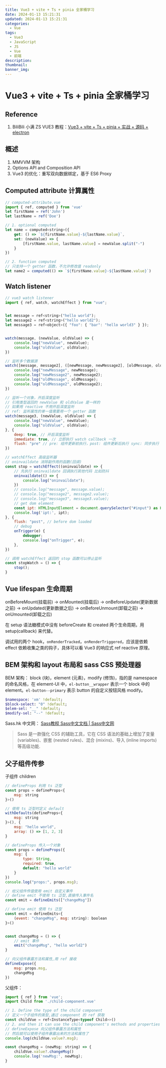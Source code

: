 ```yaml
---
title: Vue3 + vite + Ts + pinia 全家桶学习
date: 2024-01-13 15:21:31
updated: 2024-01-13 15:21:31
categories:
  - Vue
tags:
  - Vue3
  - JavaScript
  - JS
  - Vue
  - 前端
description: 
thumbnail: 
banner_img:
---
```


# Vue3 + vite + Ts + pinia 全家桶学习

## Reference

1. BiliBili 小满 ZS VUE3 教程：[Vue3 + vite + Ts + pinia + 实战 + 源码 + electron](https://www.bilibili.com/video/BV1dS4y1y7vd/?vd_source=8b588c19ea4cd636da362bae86b1564a)

## 概述

1. MMVVM 架构
2. Options API and Composition API
3. Vue3 的优化：重写双向数据绑定，基于 ES6 Proxy

## Computed attribute 计算属性

```javascript
// computed-attribute.vue
import { ref, computed } from 'vue'
let firstName = ref('John')
let lastName = ref('Doe')

// 1. optional computed
let name = computed<string>({
    get: () => `${firstName.value}-${lastName.value}`,
    set: (newValue) => {
        [firstName.value, lastName.value] = newValue.split("-")
    }
})

// 2. function computed
// 只支持一个 getter 函数，不允许修改值 readonly
let name2 = computed(() => `${firstName.value}-${lastName.value}`)
```

## Watch listener

```javascript
// vue3 watch listener
import { ref, watch, watchEffect } from "vue";


let message = ref<string>("hello world");
let message2 = ref<string>("hello world2");
let message3 = ref<object>({ "foo": { "bar": "hello world3" } });


watch(message, (newValue, oldValue) => {
    console.log("newValue", newValue);
    console.log("oldValue", oldValue);
})

// 监听多个数据源
watch([message, message2], ([newMessage, newMessage2], [oldMessage, oldMessage2]) => {
    console.log("newMessage", newMessage);
    console.log("newMessage2", newMessage2);
    console.log("oldMessage", oldMessage);
    console.log("oldMessage2", oldMessage2);
})

// 监听一个对象，开启深度监听
// 引用类型返回的 newValue 和 oldValue 是一样的
// 如果用 reactive 不用开启深度监听
// ref: 监听属性的单一值需要用一个 getter 函数
watch(message3, (newValue, oldValue) => {
    console.log("newValue", newValue);
    console.log("oldValue", oldValue);
}, {
    deep: true, // 开启深度监听
    immediate: true, // 立即执行 watch callback 一次
    flush: "pre" // pre: 组件更新前执行，post: 组件更新后执行 sync: 同步执行
})

// watchEffect 高级监听器
// oninvaildate 消除副作用的函数(回调)
const stop = watchEffect((oninvaildate) => {
    // 先执行 oninvaildate 回调执行其他代码 比如防抖
    oninvaildate(() => {
        console.log("oninvaildate");
    })
    // console.log("message", message.value);
    // console.log("message2", message2.value);
    // console.log("message3", message3.value);
    // get dom element
    const ipt: HTMLInputElement = document.querySelector("#input") as HTMLInputElement;
    console.log('ipt:', ipt);
}, {
    flush: "post", // before dom loaded
    // debug
    onTrigger(e) {
        debugger;
        console.log("onTrigger", e);
    },
})

// 调用 watchEffect 返回的 stop 函数可以停止监听
const stopWatch = () => {
    stop();
}

```

## Vue lifespan 生命周期

onBeforeMount(挂载前) -> onMounted(挂载后) -> onBeforeUpdate(更新数据之前) -> onUpdated(更新数据之后) -> onBeforeUnmount(卸载之前) -> onUmounted(卸载之后)

在 setup 语法糖模式中没有 beforeCreate 和 created 两个生命周期，用 setup(callback) 来代替。

调试用的两个 hook，`onRenderTracked`，`onRenderTriggered`，应该是依赖 effect 依赖收集之类的钩子，具体可以看 Vue3 的响应式 ref reactive 原理。

## BEM 架构和 layout 布局和 sass CSS 预处理器

BEM 架构： block (块)，element (元素)，modify (修饰)，指的是 namespace 的命名风格，在 element-UI 中，`el-button__wrapper` 表示一个 block 中的 element。`el-button--primary` 表示 button 的自定义按钮风格 modify。

```sass
$namespace: 'xm' !default;
$block-select: "0" !default;
$elem-sel: "__" !default;
$modify-sel: "--" !default;
```

Sass.hk 中文网： [Sass教程 Sass中文文档 | Sass中文网](https://sass.hk/docs/)

> Sass 是一款强化 CSS 的辅助工具，它在 CSS 语法的基础上增加了变量 (variables)、嵌套 (nested rules)、混合 (mixins)、导入 (inline imports) 等高级功能.

## 父子组件传参

子组件 children

```javascript
// defineProps 利用 ts 泛型
const props = defineProps<{
    msg: string
}>()

// 使用 ts 泛型时定义 default
withDefaults(defineProps<{
    msg: string
}>(), {
    msg: "hello world",
    array: () => [1, 2, 3]
}

// defineProps 传入一个对象
const props = defineProps({
    msg: {
        type: String,
        required: true,
        default: "hello world"
    }
})
console.log("props:", props.msg);

// 给父组件传值使用 emit 自定义事件
// define emit 不使用 ts 泛型,直接传入事件名
const emit = defineEmits(["changeMsg"])

// define emit 使用 ts 泛型
const emit = defineEmits<{
    (event: "changeMsg", msg: string): boolean
}>()


const changeMsg = () => {
    // emit 事件
    emit("changeMsg", "hello world2")
}

// 向父组件暴露方法和属性,用 ref 接收
defineExpose({
    msg: props.msg,
    changeMsg
})

```

父组件：

```javascript
import { ref } from 'vue';
import Child from './child-component.vue'

// 1. Define the type of the child component
// 定义一个子组件的类型,通过 component 的 ref 获取
const childVue = ref<InstanceType<typeof Child>>()
// 2. and then it can use the child component's methods and properties which are exposed by defineExpose
// defineExpose 向父组件暴露方法和属性
// 然后就可以使用子组件暴露出来的方法和属性了
console.log(childVue.value?.msg);

const changeMsg = (newMsg: string) => {
    childVue.value?.changeMsg()
    console.log('newMsg:', newMsg);
}
```
